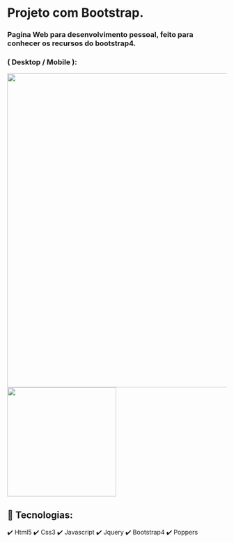 <div>

# Projeto com Bootstrap.

### Pagina Web para desenvolvimento pessoal, feito para conhecer os recursos do bootstrap4.
</div>

<div>
    <h3>( Desktop / Mobile ):</h3>
    <img src="./gif/cursoBootstrap.gif" width='720px'>
    <img src="./gif/cursoBootstrapMobile.gif" width='250px'>
</div>
<div>

## 🚀 Tecnologias:
✔️ Html5
✔️ Css3
✔️ Javascript
✔️ Jquery
✔️ Bootstrap4
✔️ Poppers
</div>

